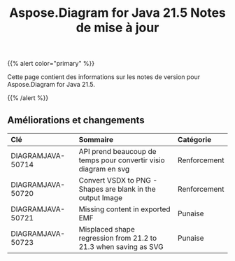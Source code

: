 ﻿---
title: Aspose.Diagram for Java 21.5 Notes de mise à jour
type: docs
weight: 8
url: /fr/java/aspose-diagram-for-java-21-5-release-notes/
---
{{% alert color="primary" %}}

Cette page contient des informations sur les notes de version pour Aspose.Diagram for Java 21.5.

{{% /alert %}}
## **Améliorations et changements**  ##

|**Clé**|**Sommaire**|**Catégorie**|
|:- |:- |:- |
|DIAGRAMJAVA-50714|API prend beaucoup de temps pour convertir visio diagram en svg|Renforcement|
|DIAGRAMJAVA-50720|Convert VSDX to PNG - Shapes are blank in the output Image|Renforcement|
|DIAGRAMJAVA-50721|Missing content in exported EMF|Punaise|
|DIAGRAMJAVA-50723|Misplaced shape regression from 21.2 to 21.3 when saving as SVG|Punaise|
